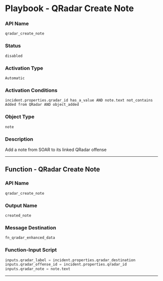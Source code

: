 <!--
    DO NOT MANUALLY EDIT THIS FILE
    THIS FILE IS AUTOMATICALLY GENERATED WITH resilient-sdk codegen
    Generated with resilient-sdk v51.0.2.2.1096
-->

# Playbook - QRadar Create Note

### API Name
`qradar_create_note`

### Status
`disabled`

### Activation Type
`Automatic`

### Activation Conditions
`incident.properties.qradar_id has_a_value AND note.text not_contains Added from QRadar AND object_added`

### Object Type
`note`

### Description
Add a note from SOAR to its linked QRadar offense


---
## Function - QRadar Create Note

### API Name
`qradar_create_note`

### Output Name
`created_note`

### Message Destination
`fn_qradar_enhanced_data`

### Function-Input Script
```python
inputs.qradar_label = incident.properties.qradar_destination
inputs.qradar_offense_id = incident.properties.qradar_id
inputs.qradar_note = note.text
```

---


